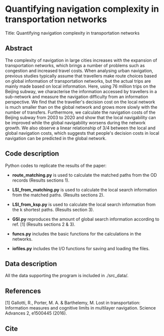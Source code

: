 # Quantifying navigation complexity in transportation networks
Title: Quantifying navigation complexity in transportation networks
## Abstract
The complexity of navigation in large cities increases with the expansion of transportation networks, which brings a number of problems such as congestion and increased travel costs. When analysing urban navigation, previous studies typically assume that travellers make route choices based on global information of transportation networks, but the actual trips are mainly made based on local information. Here, using 76 million trips on the Beijing subway, we characterise the information accessed by travellers in a sub-network and measure the navigation difficulty from an information perspective. We find that the traveller's decision cost on the local network is much smaller than on the global network and grows more slowly with the number of transfers. Furthermore, we calculate the navigation costs of the Beijing subway from 2003 to 2020 and show that the local navigability can be improved while the global navigability worsens during the network growth. We also observe a linear relationship of 3/4 between the local and global navigation costs, which suggests that people's decision costs in local navigation can be predicted in the global network.

## Code description
Python codes to replicate the results of the paper:
- **route_matching.py** is used to calculate the matched paths from the OD records (Results sections 1).

- **LSI_from_matching.py** is used to calculate the local search information from the matched paths. (Results sections 2).

- **LSI_from_ksp.py** is used to calculate the local search information from the k shortest paths. (Results section 3).

- **GSI.py** reproduces the amount of global search information according to ref. [1] (Results sections 2 & 3).

- **funcs.py** includes the basic functions for the calculations in the networks.

- **iofiles.py** includes the I/O functions for saving and loading the files.

## Data description
All the data supporting the program is included in ./src_data/.

## References
[1] Gallotti, R., Porter,  M.  A.  & Barthelemy, M. Lost in transportation: Information measures and cognitive limits in multilayer navigation. Science Advances 2, e1500445 (2016).

## Cite